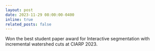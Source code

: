```yaml
---
layout: post
date: 2023-11-29 08:00:00-0400
inline: true
related_posts: false
---
```


Won the best student paper award for Interactive segmentation with incremental watershed cuts at CIARP 2023.
